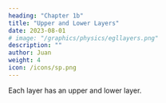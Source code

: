 ```yaml
---
heading: "Chapter 1b"
title: "Upper and Lower Layers"
date: 2023-08-01
# image: "/graphics/physics/egllayers.png"
description: ""
author: Juan
weight: 4
icon: /icons/sp.png
---
```



Each layer has an upper and lower layer. 

